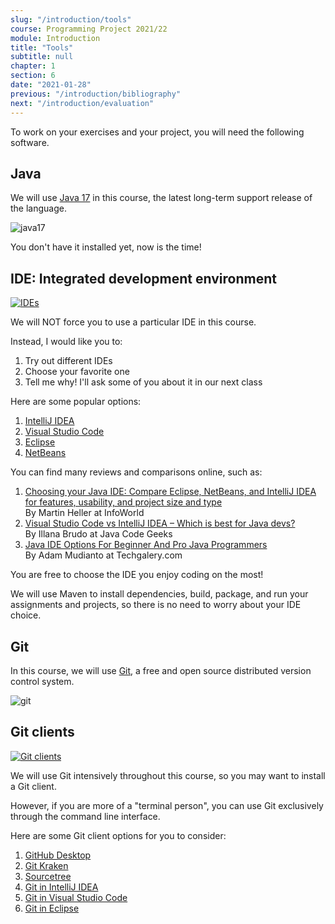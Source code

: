 ```yaml
---
slug: "/introduction/tools"
course: Programming Project 2021/22
module: Introduction
title: "Tools"
subtitle: null
chapter: 1
section: 6
date: "2021-01-28"
previous: "/introduction/bibliography"
next: "/introduction/evaluation"
---
```


To work on your exercises and your project, you will need the following software.

## Java

We will use [Java 17](https://www.oracle.com/news/announcement/oracle-releases-java-17-2021-09-14/) in this course, the latest long-term support release of the language.

![java17](https://blog.saverioriotto.it/files/uploads/news/medium/9501631890607.jpg)

You don't have it installed yet, now is the time!

## IDE: Integrated development environment

[![IDEs](https://1.bp.blogspot.com/-bDkr24hyJzU/XfrgSUB5dFI/AAAAAAAAFow/k7OY-A7tDckOlQ7bfANETW29ue7jl6z9wCLcBGAsYHQ/s1600/java-ides.jpg)](https://www.techgalery.com/2019/12/java-ide-options-for-beginner-and-pro.html)

We will NOT force you to use a particular IDE in this course.

Instead, I would like you to:

1. Try out different IDEs
1. Choose your favorite one
1. Tell me why! I'll ask some of you about it in our next class

Here are some popular options:

1. [IntelliJ IDEA](https://www.jetbrains.com/idea/)
1. [Visual Studio Code](https://code.visualstudio.com/)
1. [Eclipse](https://www.eclipse.org/downloads/packages/release/kepler/sr1/eclipse-ide-java-developers)
1. [NetBeans](https://netbeans.apache.org/)

You can find many reviews and comparisons online, such as:

1. [Choosing your Java IDE: Compare Eclipse, NetBeans, and IntelliJ IDEA for features, usability, and project size and type](https://www.infoworld.com/article/3114167/choosing-your-java-ide.html)  
   By Martin Heller at InfoWorld
1. [Visual Studio Code vs IntelliJ IDEA – Which is best for Java devs?](https://www.javacodegeeks.com/2019/11/visual-studio-code-vs-intellij-idea-which-is-best-for-java-devs.html)  
   By Illana Brudo at Java Code Geeks
1. [Java IDE Options For Beginner And Pro Java Programmers](https://www.techgalery.com/2019/12/java-ide-options-for-beginner-and-pro.html)  
   By Adam Mudianto at Techgalery.com

You are free to choose the IDE you enjoy coding on the most!

We will use Maven to install dependencies, build, package, and run your assignments and projects, so there is no need to worry about your IDE choice.

## Git

In this course, we will use [Git](https://git-scm.com/), a free and open source distributed version control system.

![git](https://upload.wikimedia.org/wikipedia/commons/thumb/e/e0/Git-logo.svg/1280px-Git-logo.svg.png "#width=300px")

## Git clients

[![Git clients](https://cdn.acodez.in/wp-content/uploads/2019/05/Git-GUI-Clients.png)](https://acodez.in/git-gui-clients/)

We will use Git intensively throughout this course, so you may want to install a Git client.

However, if you are more of a "terminal person", you can use Git exclusively through the command line interface.

Here are some Git client options for you to consider:

1. [GitHub Desktop](https://desktop.github.com/)
1. [Git Kraken](https://www.gitkraken.com/)
1. [Sourcetree](https://www.sourcetreeapp.com/)
1. [Git in IntelliJ IDEA](https://www.jetbrains.com/idea/guide/tutorials/creating-a-project-from-github/clone-from-github/)
1. [Git in Visual Studio Code](https://docs.microsoft.com/en-us/learn/modules/introduction-to-github-visual-studio-code/)
1. [Git in Eclipse](https://www.vogella.com/tutorials/EclipseGit/article.html)
